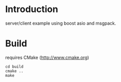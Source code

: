 # Introduction

server/client example using boost asio and msgpack.

# Build

requires CMake (http://www.cmake.org)

    cd build
    cmake ..
    make
